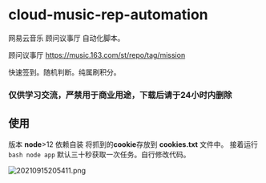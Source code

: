 # cloud-music-rep-automation
网易云音乐 顾问议事厅 自动化脚本。

顾问议事厅 https://music.163.com/st/repo/tag/mission

快速签到。随机判断。纯属刷积分。
### 仅供学习交流，严禁用于商业用途，下载后请于24小时内删除
## 使用

版本 **node**>12 依赖自装
将抓到的**cookie**存放到 **cookies.txt** 文件中。
接着运行```bash node app```
默认三十秒获取一次任务。自行修改代码。


![20210915205411.png](https://i.loli.net/2021/09/15/5Ynz4VwWvJQDEIU.png)

